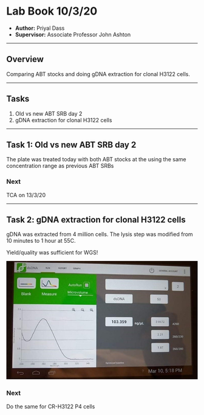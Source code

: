# Lab Book 10/3/20
- **Author:** Priyal Dass
- **Supervisor:** Associate Professor John Ashton
------------------------------------------------------------------
## Overview

Comparing ABT stocks and doing gDNA extraction for clonal H3122 cells.

------------------------------------------------------------------
## Tasks

1. Old vs new ABT SRB day 2
2. gDNA extraction for clonal H3122 cells

------------------------------------------------------------------
## Task 1:  Old vs new ABT SRB day 2

The plate was treated today with both ABT stocks at the using the same concentration range as previous ABT SRBs

### Next
TCA on 13/3/20

------------------------------------------------------------------
## Task 2: gDNA extraction for clonal H3122 cells

gDNA was extracted from 4 million cells. The lysis step was modified from 10 minutes to 1 hour at 55C.

Yield/quality was sufficient for WGS!

![](../Daily_lab_book/Figure_cache/clonal_H3122_nanodrop.jpeg)

### Next
Do the same for CR-H3122 P4 cells

